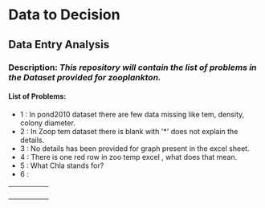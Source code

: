# Data to Decision

## Data Entry Analysis

### Description: _This repository will contain the list of problems in the Dataset provided for zooplankton._
#### List of Problems:
* 1 : In pond2010 dataset there are few data missing like tem, density, colony diameter.
* 2 : In Zoop tem dataset there is blank with '*' does not explain the details.
* 3 : No details has been provided for graph present in the excel sheet.
* 4 : There is one red row in zoo temp excel , what does that mean.
* 5 : What Chla stands for?
* 6 : 


|   |   |   |   |   |
|---|---|---|---|---|
|   |   |   |   |   |
|   |   |   |   |   |
|   |   |   |   |   |
|   |   |   |   |   |
